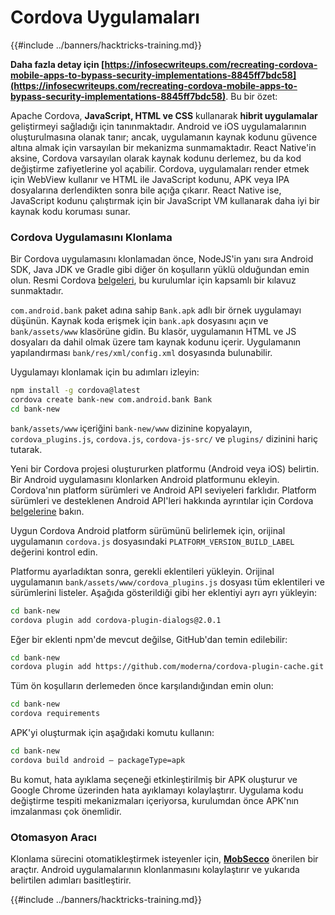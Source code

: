 # Cordova Uygulamaları

{{#include ../banners/hacktricks-training.md}}

**Daha fazla detay için [https://infosecwriteups.com/recreating-cordova-mobile-apps-to-bypass-security-implementations-8845ff7bdc58](https://infosecwriteups.com/recreating-cordova-mobile-apps-to-bypass-security-implementations-8845ff7bdc58)**. Bu bir özet:

Apache Cordova, **JavaScript, HTML ve CSS** kullanarak **hibrit uygulamalar** geliştirmeyi sağladığı için tanınmaktadır. Android ve iOS uygulamalarının oluşturulmasına olanak tanır; ancak, uygulamanın kaynak kodunu güvence altına almak için varsayılan bir mekanizma sunmamaktadır. React Native'in aksine, Cordova varsayılan olarak kaynak kodunu derlemez, bu da kod değiştirme zafiyetlerine yol açabilir. Cordova, uygulamaları render etmek için WebView kullanır ve HTML ile JavaScript kodunu, APK veya IPA dosyalarına derlendikten sonra bile açığa çıkarır. React Native ise, JavaScript kodunu çalıştırmak için bir JavaScript VM kullanarak daha iyi bir kaynak kodu koruması sunar.

### Cordova Uygulamasını Klonlama

Bir Cordova uygulamasını klonlamadan önce, NodeJS'in yanı sıra Android SDK, Java JDK ve Gradle gibi diğer ön koşulların yüklü olduğundan emin olun. Resmi Cordova [belgeleri](https://cordova.apache.org/docs/en/11.x/guide/cli/#install-pre-requisites-for-building), bu kurulumlar için kapsamlı bir kılavuz sunmaktadır.

`com.android.bank` paket adına sahip `Bank.apk` adlı bir örnek uygulamayı düşünün. Kaynak koda erişmek için `bank.apk` dosyasını açın ve `bank/assets/www` klasörüne gidin. Bu klasör, uygulamanın HTML ve JS dosyaları da dahil olmak üzere tam kaynak kodunu içerir. Uygulamanın yapılandırması `bank/res/xml/config.xml` dosyasında bulunabilir.

Uygulamayı klonlamak için bu adımları izleyin:
```bash
npm install -g cordova@latest
cordova create bank-new com.android.bank Bank
cd bank-new
```
`bank/assets/www` içeriğini `bank-new/www` dizinine kopyalayın, `cordova_plugins.js`, `cordova.js`, `cordova-js-src/` ve `plugins/` dizinini hariç tutarak.

Yeni bir Cordova projesi oluştururken platformu (Android veya iOS) belirtin. Bir Android uygulamasını klonlarken Android platformunu ekleyin. Cordova'nın platform sürümleri ve Android API seviyeleri farklıdır. Platform sürümleri ve desteklenen Android API'leri hakkında ayrıntılar için Cordova [belgelerine](https://cordova.apache.org/docs/en/11.x/guide/platforms/android/) bakın.

Uygun Cordova Android platform sürümünü belirlemek için, orijinal uygulamanın `cordova.js` dosyasındaki `PLATFORM_VERSION_BUILD_LABEL` değerini kontrol edin.

Platformu ayarladıktan sonra, gerekli eklentileri yükleyin. Orijinal uygulamanın `bank/assets/www/cordova_plugins.js` dosyası tüm eklentileri ve sürümlerini listeler. Aşağıda gösterildiği gibi her eklentiyi ayrı ayrı yükleyin:
```bash
cd bank-new
cordova plugin add cordova-plugin-dialogs@2.0.1
```
Eğer bir eklenti npm'de mevcut değilse, GitHub'dan temin edilebilir:
```bash
cd bank-new
cordova plugin add https://github.com/moderna/cordova-plugin-cache.git
```
Tüm ön koşulların derlemeden önce karşılandığından emin olun:
```bash
cd bank-new
cordova requirements
```
APK'yi oluşturmak için aşağıdaki komutu kullanın:
```bash
cd bank-new
cordova build android — packageType=apk
```
Bu komut, hata ayıklama seçeneği etkinleştirilmiş bir APK oluşturur ve Google Chrome üzerinden hata ayıklamayı kolaylaştırır. Uygulama kodu değiştirme tespiti mekanizmaları içeriyorsa, kurulumdan önce APK'nın imzalanması çok önemlidir.

### Otomasyon Aracı

Klonlama sürecini otomatikleştirmek isteyenler için, **[MobSecco](https://github.com/Anof-cyber/MobSecco)** önerilen bir araçtır. Android uygulamalarının klonlanmasını kolaylaştırır ve yukarıda belirtilen adımları basitleştirir.

{{#include ../banners/hacktricks-training.md}}
